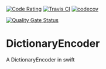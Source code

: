 [![Code Rating](
https://www.codefactor.io/repository/github/ariskox/DictionaryEncoder/badge?style=plastic)](
https://www.codefactor.io/repository/github/ariskox/DictionaryEncoder)
[![Travis CI](https://www.travis-ci.com/ariskox/DictionaryEncoder.svg?branch=master)](https://www.travis-ci.com/ariskox/DictionaryEncoder)
[![codecov](https://codecov.io/gh/ariskox/DictionaryEncoder/branch/master/graph/badge.svg?token=X6Pwz1a83Q)](https://codecov.io/gh/ariskox/DictionaryEncoder)

[![Quality Gate Status](https://sonarcloud.io/api/project_badges/measure?project=ariskox_DictionaryEncoder&metric=alert_status)](https://sonarcloud.io/summary/new_code?id=ariskox_DictionaryEncoder)

# DictionaryEncoder
A DictionaryEncoder in swift
